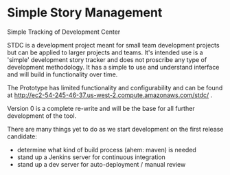 Simple Story Management
=======================

Simple Tracking of Development Center

STDC is a development project meant for small team development projects but can be applied to larger projects and teams.  It's intended use is a 'simple' development story tracker and does not proscribe any type of development methodology.  It has a simple to use and understand interface and will build in functionality over time.

The Prototype has limited functionality and configurability and can be found at http://ec2-54-245-46-37.us-west-2.compute.amazonaws.com/stdc/ .  

Version 0 is a complete re-write and will be the base for all further development of the tool.

There are many things yet to do as we start development on the first release candidate: 

- determine what kind of build process (ahem: maven) is needed
- stand up a Jenkins server for continuous integration
- stand up a dev server for auto-deployment / manual review
